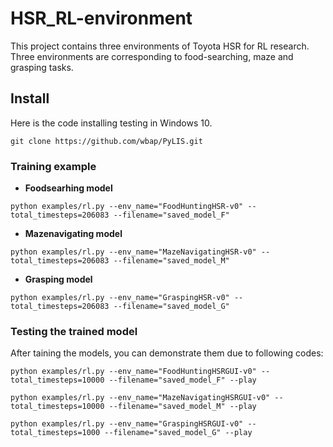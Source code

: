# HSR_RL-environment
This project contains three environments of Toyota HSR for RL research. Three environments are corresponding to food-searching, maze and grasping tasks. 

## Install
Here is the code installing testing in Windows 10.
```
git clone https://github.com/wbap/PyLIS.git
```


### Training example
* **Foodsearhing model**
```
python examples/rl.py --env_name="FoodHuntingHSR-v0" --total_timesteps=206083 --filename="saved_model_F"
```
* **Mazenavigating model**
```
python examples/rl.py --env_name="MazeNavigatingHSR-v0" --total_timesteps=206083 --filename="saved_model_M"
```
* **Grasping model**
```
python examples/rl.py --env_name="GraspingHSR-v0" --total_timesteps=206083 --filename="saved_model_G"
```
### Testing the trained model
After taining the models, you can demonstrate them due to following codes:
```
python examples/rl.py --env_name="FoodHuntingHSRGUI-v0" --total_timesteps=10000 --filename="saved_model_F" --play
```
```
python examples/rl.py --env_name="MazeNavigatingHSRGUI-v0" --total_timesteps=10000 --filename="saved_model_M" --play
```
```
python examples/rl.py --env_name="GraspingHSRGUI-v0" --total_timesteps=1000 --filename="saved_model_G" --play
```
